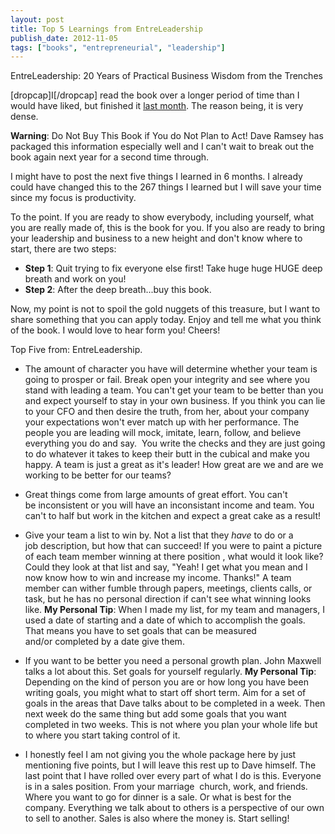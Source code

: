 ```yaml
---
layout: post
title: Top 5 Learnings from EntreLeadership
publish_date: 2012-11-05
tags: ["books", "entrepreneurial", "leadership"]
---
```


EntreLeadership: 20 Years of Practical Business Wisdom from the Trenches

[dropcap]I[/dropcap] read the book over a longer period of time than I would have liked, but finished it [last month](https://www.chancesmith.org/september-october-monthly-update/). The reason being, it is very dense.

**Warning**: Do Not Buy This Book if You do Not Plan to Act! Dave Ramsey has packaged this information especially well and I can't wait to break out the book again next year for a second time through.

I might have to post the next five things I learned in 6 months. I already could have changed this to the 267 things I learned but I will save your time since my focus is productivity.

To the point. If you are ready to show everybody, including yourself, what you are really made of, this is the book for you. If you also are ready to bring your leadership and business to a new height and don't know where to start, there are two steps:

- **Step 1**: Quit trying to fix everyone else first! Take huge huge HUGE deep breath and work on you!
- **Step 2**: After the deep breath...buy this book.
<div style="text-align: left;">Now, my point is not to spoil the gold nuggets of this treasure, but I want to share something that you can apply today. Enjoy and tell me what you think of the book. I would love to hear form you! Cheers!

Top Five from: EntreLeadership.

- The amount of character you have will determine whether your team is going to prosper or fail. Break open your integrity and see where you stand with leading a team. You can't get your team to be better than you and expect yourself to stay in your own business. If you think you can lie to your CFO and then desire the truth, from her, about your company your expectations won't ever match up with her performance. The people you are leading will mock, imitate, learn, follow, and believe everything you do and say.  You write the checks and they are just going to do whatever it takes to keep their butt in the cubical and make you happy. A team is just a great as it's leader! How great are we and are we working to be better for our teams?

- Great things come from large amounts of great effort. You can't be inconsistent or you will have an inconsistant income and team. You can't to half but work in the kitchen and expect a great cake as a result!

- Give your team a list to win by. Not a list that they _have_ to do or a job description, but how that can succeed! If you were to paint a picture of each team member winning at there position , what would it look like? Could they look at that list and say, "Yeah! I get what you mean and I now know how to win and increase my income. Thanks!" A team member can wither fumble through papers, meetings, clients calls, or task, but he has no personal direction if can't see what winning looks like. <strong>My Personal Tip</strong>: When I made my list, for my team and managers, I used a date of starting and a date of which to accomplish the goals. That means you have to set goals that can be measured and/or completed by a date give them.

- If you want to be better you need a personal growth plan. John Maxwell talks a lot about this. Set goals for yourself regularly. <strong>My Personal Tip</strong>: Depending on the kind of person you are or how long you have been writing goals, you might what to start off short term. Aim for a set of goals in the areas that Dave talks about to be completed in a week. Then next week do the same thing but add some goals that you want completed in two weeks. This is not where you plan your whole life but to where you start taking control of it.

- I honestly feel I am not giving you the whole package here by just mentioning five points, but I will leave this rest up to Dave himself. The last point that I have rolled over every part of what I do is this. Everyone is in a sales position. From your marriage  church, work, and friends. Where you want to go for dinner is a sale. Or what is best for the company. Everything we talk about to others is a perspective of our own to sell to another. Sales is also where the money is. Start selling!
